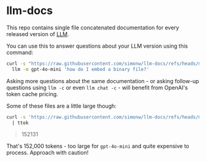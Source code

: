 # llm-docs

This repo contains single file concatenated documentation for every released version of [LLM](https://llm.datasette.io/).

You can use this to answer questions about your LLM version using this command:

```bash
curl -s "https://raw.githubusercontent.com/simonw/llm-docs/refs/heads/main/version-docs/$(llm --version | cut -d' ' -f3).txt" | \
  llm -m gpt-4o-mini 'how do I embed a binary file?'
```
Asking more questions about the same documentation - or asking follow-up questions using `llm -c` or even `llm chat -c` - will benefit from OpenAI's token cache pricing.

Some of these files are a little large though:

```bash
curl -s 'https://raw.githubusercontent.com/simonw/llm-docs/refs/heads/main/datasette/1.0a16.txt' \
  | ttok
```
> 152131

That's 152,000 tokens - too large for `gpt-4o-mini` and quite expensive to process. Approach with caution!

